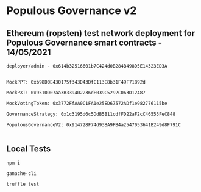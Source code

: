 # Populous Governance v2

## Ethereum (ropsten) test network deployment for Populous Governance smart contracts - 14/05/2021

```
deployer/admin - 0x614b32516601b7C424d0B284B498D5E14323ED3A


MockPPT: 0xb98D0E430175f343D43DfC113E8b31F49F71892d

MockPXT: 0x9510D07aa3B3394D2236dF039C5292C063D12487

MockVotingToken: 0x3772FfAA0C1FA1e25ED67572ADf1e982776115be

GovernanceStrategy: 0x1c3195d6c5DdB5B11cdfFD22aF2cC46553FeC848

PopulousGovernanceV2: 0x914728F74d93BA9FB4a2547053641B249d8F791C


```

## Local Tests


```
npm i 
```

```
ganache-cli
```

```
truffle test
```